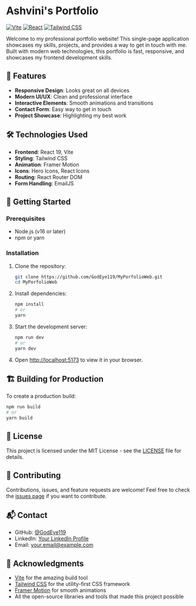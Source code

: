 # Ashvini's Portfolio

[![Vite](https://img.shields.io/badge/Vite-B73BFE?style=for-the-badge&logo=vite&logoColor=FFD62E)](https://vitejs.dev/)
[![React](https://img.shields.io/badge/React-20232A?style=for-the-badge&logo=react&logoColor=61DAFB)](https://reactjs.org/)
[![Tailwind CSS](https://img.shields.io/badge/Tailwind_CSS-38B2AC?style=for-the-badge&logo=tailwind-css&logoColor=white)](https://tailwindcss.com/)

Welcome to my professional portfolio website! This single-page application showcases my skills, projects, and provides a way to get in touch with me. Built with modern web technologies, this portfolio is fast, responsive, and showcases my frontend development skills.

## 🚀 Features

- **Responsive Design**: Looks great on all devices
- **Modern UI/UX**: Clean and professional interface
- **Interactive Elements**: Smooth animations and transitions
- **Contact Form**: Easy way to get in touch
- **Project Showcase**: Highlighting my best work

## 🛠️ Technologies Used

- **Frontend**: React 19, Vite
- **Styling**: Tailwind CSS
- **Animation**: Framer Motion
- **Icons**: Hero Icons, React Icons
- **Routing**: React Router DOM
- **Form Handling**: EmailJS

## 🚀 Getting Started

### Prerequisites

- Node.js (v16 or later)
- npm or yarn

### Installation

1. Clone the repository:
   ```bash
   git clone https://github.com/GodEye119/MyPorfolioWeb.git
   cd MyPorfolioWeb
   ```

2. Install dependencies:
   ```bash
   npm install
   # or
   yarn
   ```

3. Start the development server:
   ```bash
   npm run dev
   # or
   yarn dev
   ```

4. Open [http://localhost:5173](http://localhost:5173) to view it in your browser.

## 🏗️ Building for Production

To create a production build:

```bash
npm run build
# or
yarn build
```

## 📄 License

This project is licensed under the MIT License - see the [LICENSE](LICENSE) file for details.

## 🤝 Contributing

Contributions, issues, and feature requests are welcome! Feel free to check the [issues page](../../issues) if you want to contribute.

## 📬 Contact

- GitHub: [@GodEye119](https://github.com/GodEye119)
- LinkedIn: [Your LinkedIn Profile](https://linkedin.com/in/yourusername)
- Email: your.email@example.com

## 🙏 Acknowledgments

- [Vite](https://vitejs.dev/) for the amazing build tool
- [Tailwind CSS](https://tailwindcss.com/) for the utility-first CSS framework
- [Framer Motion](https://www.framer.com/motion/) for smooth animations
- All the open-source libraries and tools that made this project possible
